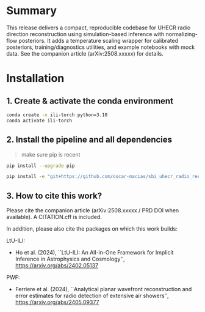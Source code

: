 # Summary

This release delivers a compact, reproducible codebase for UHECR radio direction reconstruction using simulation-based inference with normalizing-flow posteriors. It adds a temperature scaling wrapper for calibrated posteriors, training/diagnostics utilities, and example notebooks with mock data. See the companion article (arXiv:2508.xxxxx) for details.

# Installation

## 1.  Create & activate the conda environment
```bash
conda create -n ili-torch python=3.10
conda activate ili-torch
```
## 2. Install the pipeline and all dependencies
> make sure pip is recent

```bash
pip install --upgrade pip

pip install -e "git+https://github.com/oscar-macias/sbi_uhecr_radio_recon.git#egg=sbi-uhecr-radio-recon"
```

## 3. How to cite this work?
Please cite the companion article (arXiv:2508.xxxxx / PRD DOI when available). A CITATION.cff is included.

In addition, please also cite the packages on which this work builds:

LtU-ILI:
- Ho et al. (2024), ``LtU-ILI: An All-in-One Framework for Implicit Inference in Astrophysics and Cosmology'', https://arxiv.org/abs/2402.05137

PWF:
- Ferriere et al. (2024), ``Analytical planar wavefront reconstruction and error estimates for radio detection of extensive air showers'', https://arxiv.org/abs/2405.09377
